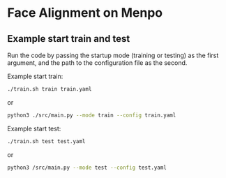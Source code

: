 # Face Alignment on Menpo

## Example start train and test

Run the code by passing the startup mode (training or testing) as the first argument, and the path to the configuration file as the second.

Example start train:

```bash
./train.sh train train.yaml
```

or

```bash
python3 ./src/main.py --mode train --config train.yaml
```

Example start test:

```bash
./train.sh test test.yaml
```

or

```bash
python3 /src/main.py --mode test --config test.yaml
```